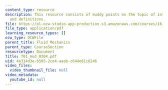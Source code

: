 ```yaml
---
content_type: resource
description: This resource consists of muddy points on the topic of intro concepts
  and definitions.
file: https://ol-ocw-studio-app-production.s3.amazonaws.com/courses/16-01-unified-engineering-i-ii-iii-iv-fall-2005-spring-2006/4e314d3eb5052ce4aaabc644e81c6246_f01_mud_0304.pdf
file_type: application/pdf
learning_resource_types: []
ocw_type: OCWFile
parent_title: Fluid Mechanics
parent_type: CourseSection
resourcetype: Document
title: f01_mud_0304.pdf
uid: 4e314d3e-b505-2ce4-aaab-c644e81c6246
video_files:
  video_thumbnail_file: null
video_metadata:
  youtube_id: null
---
```

